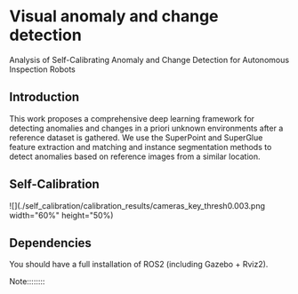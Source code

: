 
# Visual anomaly and change detection

Analysis of  Self-Calibrating Anomaly and Change Detection for Autonomous Inspection Robots

## Introduction

This work proposes a comprehensive deep learning framework for detecting anomalies and changes in a priori unknown environments after a reference dataset is gathered.
We use the SuperPoint and SuperGlue feature extraction and
matching and instance segmentation methods to detect anomalies based on reference images from a similar location. 

## Self-Calibration

![](./self_calibration/calibration_results/cameras_key_thresh0.003.png width="60%" height="50%)


## Dependencies
You should have a full installation of ROS2 (including Gazebo + Rviz2).


Note::::::::
